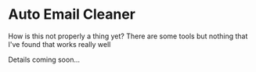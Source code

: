 # Auto Email Cleaner

How is this not properly a thing yet? There are some tools but nothing that I've found that works really well

Details coming soon...

